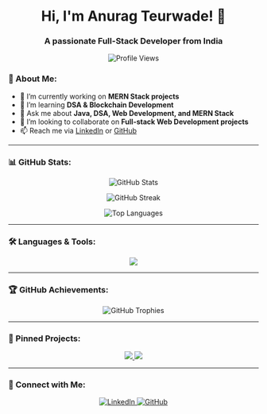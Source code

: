 <h1 align="center">Hi, I'm Anurag Teurwade! 👋</h1>
<h3 align="center">A passionate Full-Stack Developer from India</h3>

<p align="center">
  <img src="https://komarev.com/ghpvc/?username=Anurag-Teurwade&label=Profile%20Views&color=blue&style=flat" alt="Profile Views">
</p>

### 🚀 About Me:
- 🔭 I’m currently working on **MERN Stack projects**
- 🌱 I’m learning **DSA & Blockchain Development**
- 💬 Ask me about **Java, DSA, Web Development, and MERN Stack**
- 👯 I’m looking to collaborate on **Full-stack Web Development projects**
- 📫 Reach me via [LinkedIn](https://www.linkedin.com/in/anurag-teurwade-457376230/) or [GitHub](https://github.com/Anurag-Teurwade)

---

### 📊 GitHub Stats:
<p align="center">
  <img src="https://github-readme-stats.vercel.app/api?username=Anurag-Teurwade&show_icons=true&theme=radical" alt="GitHub Stats">
</p>

<p align="center">
  <img src="https://github-readme-streak-stats.herokuapp.com/?user=Anurag-Teurwade&theme=radical" alt="GitHub Streak">
</p>

<p align="center">
  <img src="https://github-readme-stats.vercel.app/api/top-langs/?username=Anurag-Teurwade&layout=compact&theme=radical" alt="Top Languages">
</p>

---

### 🛠 Languages & Tools:
<p align="center">
  <img src="https://skillicons.dev/icons?i=html,css,js,react,nodejs,express,mongodb,java,cpp,git,github" />
</p>

---

### 🏆 GitHub Achievements:
<p align="center">
  <img src="https://github-profile-trophy.vercel.app/?username=Anurag-Teurwade&theme=radical&margin-w=5&row=2&column=4" alt="GitHub Trophies">
</p>

---

### 📌 Pinned Projects:
<p align="center">
  <a href="https://github.com/Anurag-Teurwade/Delta-ProjectAT">
    <img src="https://github-readme-stats.vercel.app/api/pin/?username=Anurag-Teurwade&repo=Delta-ProjectAT&theme=radical">
  </a>
  <a href="https://github.com/Anurag-Teurwade/Wanderlust">
    <img src="https://github-readme-stats.vercel.app/api/pin/?username=Anurag-Teurwade&repo=Wanderlust&theme=radical">
  </a>
</p>

---

### 🔗 Connect with Me:
<p align="center">
  <a href="https://www.linkedin.com/in/anurag-teurwade-457376230/">
    <img src="https://img.shields.io/badge/LinkedIn-blue?logo=linkedin" alt="LinkedIn">
  </a>
  <a href="https://github.com/Anurag-Teurwade">
    <img src="https://img.shields.io/badge/GitHub-black?logo=github" alt="GitHub">
  </a>
</p>
